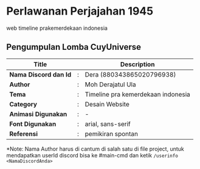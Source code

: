 # Perlawanan Perjajahan 1945

web timeline prakemerdekaan indonesia

## Pengumpulan Lomba CuyUniverse 

| Title        |   | Description                    |   
|--------------|---|--------------------------------|
| **Nama Discord dan Id** | : | Dera (880343865020796938)     |
| **Author**       | : | Moh Derajatul Ula |
| **Tema**       | : | Timeline pra kemerdekaan indonesia |
| **Category**    | : | Desain Website                 |
| **Animasi Digunakan** | : | - |
| **Font Digunakan** | : | arial, sans-serif|
| **Referensi** | : | pemikiran spontan |

*Note: Nama Author harus di cantum di salah satu di file project, untuk mendapatkan userId discord bisa ke #main-cmd dan ketik `/userinfo <NamaDiscordAnda>`
